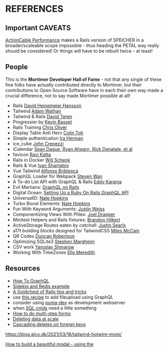 # REFERENCES

## Important CAVEATS

[ActionCable Performance](https://ably.com/blog/rails-actioncable-the-good-and-the-bad) makes a Rails version of SPEICHER in a broader/scaleable scope
impossible - thus heading the PETAL way really should be considered! Or things will have to be rebuilt twice - at least!

## People

This is the **Mortimer Developer Hall of Fame** - not that any single of these fine folks have actually contributed directly to Mortimer, but their
contributions to Open Source Software have in each their own way made a crucial difference, not to say made Mortimer possible at all!

* Rails [David Heinemeier Hansson](https://basecamp.com/)
* Tailwind [Adam Wathan](https://tailwindcss.com/)
* Tailwind & Rails [David Teren](https://davidteren.medium.com/)
* Progressier by [Kevin Basset](https://progressier.com/)
* Rails Training [Chris Oliver](https://gorails.com/)
* Display Table Anti Hero [Colin Toh](https://colintoh.com/blog/display-table-anti-hero)
* Simple authentication [Ira Herman](https://gist.github.com/iscott/4618dc0c85acb3daa5c26641d8be8d0d)
* ice_cube [John Crepezzi](https://github.com/seejohnrun/ice_cube)
* iCalendar [Sean Dague, Ryan Ahearn, Rick Denatale, et al](https://github.com/icalendar/icalendar/graphs/contributors)
* favicon [Ravi Katta](https://dev.to/kattak2k/adding-a-favicon-to-your-site-using-webpacker-in-rails-6-2m2h)
* Rails in Docker [Will Schenk](https://willschenk.com/articles/2020/rails_in_docker/)
* Rails & Vue [Ivan Shamatov](https://mkdev.me/en/posts/rails-5-vue-js-how-to-stop-worrying-and-love-the-frontend)
* Vue Tailwind [Alfonso Bribiesca](https://www.vue-tailwind.com/)
* GraphQL Loader for Webpack [Steven Wan](https://github.com/samsarahq/graphql-loader) 
* A To-do List API with GraphQL & Rails [Eddy Karanja](https://www.codementor.io/@karanjaeddy/build-a-to-do-list-api-with-graphql-api-rails-5-part-1-irjt1e7jm)
* Evil Martians: [GraphQL on Rails](https://evilmartians.com/chronicles/graphql-on-rails-2-updating-the-data)
* Digital Ocean: [Setting Up a Ruby On Rails GraphQL API](https://www.digitalocean.com/community/tutorials/how-to-set-up-a-ruby-on-rails-graphql-api)
* UniversalID: [Nate Hopkins](https://github.com/hopsoft/universalid)
* Turbo Boost Elements: [Nate Hopkins](https://github.com/hopsoft/turbo_boost-elements?tab=readme-ov-file#installation)
* Fun With Keyword Arguments: [Justin Weiss](https://www.justinweiss.com/articles/fun-with-keyword-arguments/)
* Componentizing Views With Phlex: [Joel Drapper](https://phlex.fun)
* Minitest Helpers and Rails fixtures: [Brandon Hilkert](https://brandonhilkert.com/blog/managing-login-passwords-for-capybara-with-minitest-and-rails-fixtures/)
* ActiveStorage Routes eaten by _catchall_: [Justin Searls](https://github.com/rails/rails/issues/31228#issuecomment-1947387804)
* a17t building blocks designed for TailwindCSS [Miles McCain](https://github.com/milesmcc/a17t)
* QR Codes [Duncan Robertson](https://github.com/whomwah/rqrcode)
* Optimizing SQLite3 [Stephen Margheim](https://fractaledmind.github.io/2024/04/15/sqlite-on-rails-the-how-and-why-of-optimal-performance/)
* CSV work [Yaroslav Shmarow](https://blog.corsego.com/import-csv-to-rails-database)
* Working With TimeZones [Elle Meredith](https://thoughtbot.com/blog/its-about-time-zones)

## Resources

* [How To GraphQL](https://www.howtographql.com/)
* [Sidekiq and Redis example](https://www.digitalocean.com/community/tutorials/how-to-add-sidekiq-and-redis-to-a-ruby-on-rails-application)
* [A Goldchest of Rails tips and tricks](https://til.hashrocket.com/rails)
* use [this recipe](https://levelup.gitconnected.com/how-to-add-file-upload-to-your-graphql-api-34d51e341f38) to add fileupload using GraphQL
* consider using [puma-dev](https://github.com/puma/puma-dev) as development webserver
* when [SQL cmds](https://zaidesanton.substack.com/p/the-most-underrated-skill-sql-for) need a little something
* [How to do multi-step forms](https://www.codewithjason.com/rails-multi-step-forms/)
* [Deleting data at scale](https://planetscale.com/blog/ruby-on-rails-3-tips-for-deleting-data-at-scale)
* [Cascading deletes on foreign keys](https://stackoverflow.com/questions/37447531/how-do-i-create-a-rails-migration-that-updates-a-foreign-key-with-an-on-delete-c)

https://blog.alco.dk/2021/03/18/tailwind-hotwire-more/

[How to build a beautiful modal - using the <dialog> element](https://web.dev/building-a-dialog-component/)
[Rails 7 / Hotware Tutorials](https://www.hotrails.dev/turbo-rails)

https://polarisviewcomponents.org/lookbook/lists_and_tables/option_list/single_choice

https://www.bigbinary.com/blog 
https://www.stevenbuccini.com/how-to-use-delegate-types-in-rails-6-1
https://gist.github.com/bigglesrocks/9026919 - invitation
https://gorails.com/episodes/datatables-from-scratch-using-hotwire
https://labs.k.io/lessons-learned-with-hotwire/
https://github.com/excid3/tailwindcss-stimulus-components
https://www.colby.so/posts/handling-modal-forms-with-rails-and-hotwire

### Project management - alternative to JIRA perhaps?

https://linear.app

[make tasks - not user stories](https://linear.app/method/write-tasks-not-user-stories)

### Dynamic Forms

https://thoughtbot.com/blog/dynamic-forms-with-stimulus

### Redis cache

* some valuable [information on Redis](https://blog.engineyard.com/rails-5-2-redis-cache-store)

### use Stimulus and TurboStreams to 'add attributes to controllers not aware'
https://jose.omg.lol/posts/stimulus-trigger-pattern


### email construction 'framework'
https://maizzle.com/docs/introduction/ 

### Using Liquid for dynamic user content

https://boringrails.com/tips/rails-liquid-dynamic-user-content 

### Documenting Rails projects

https://www.honeybadger.io/blog/documentation-worklow-rails/

### Testing a Rails app using Docker containers

https://www.honeybadger.io/blog/testing-rails-with-docker/

### Dynamically evaluating Ruby code

https://ruby-hacking-guide.github.io/anyeval.html 
### Inline editing with Hotwire 

https://gorails.com/episodes/inline-editing-turbo-frames
### stimulus controllers communicating

https://www.refactoredtelegram.net/2021/03/communication-among-stimulus-controllers-part-2/
### search-as-you-type
https://thoughtbot.com/blog/hotwire-typeahead-searching 

### ViewComponent & Storybook
https://dev.to/abeidahmed/advanced-viewcomponent-patterns-in-rails-2b4m
https://www.stimulus-components.com/docs/stimulus-chartjs/ 

https://storybook.js.org/docs/react/get-started/install
https://williamkennedy.ninja/rails/2021/07/25/how-to-setup-storybook-with-rails-view-components-in-under-10-minutes/
https://orbit.love/blog/building-a-component-library-in-rails-with-storybook

### Authentication, User sign in/up
https://stevepolito.design/blog/rails-authentication-from-scratch/

### Using esbuild with Stimulus

https://github.com/excid3/esbuild-rails 

### Designing Emails (with a little help)

https://github.com/mailchimp/email-blueprints 


### Push notifications

https://github.com/rpush/rpush
https://www.colby.so/posts/user-notifications-with-rails-noticed-and-hotwire?utm_campaign=⚡%EF%B8%8F%20Hotwire%20dev%20newsletter&utm_medium=email&utm_source=Revue%20newsletter

### Mastering Hotwire

lots of template examples - https://github.com/thoughtbot/hotwire-example-template/branches/active?utm_campaign=⚡%EF%B8%8F%20Hotwire%20dev%20newsletter&utm_medium=email&utm_source=Revue%20newsletter 

https://labs.k.io/lessons-learned-with-hotwire/

https://www.colby.so/posts/handling-modal-forms-with-rails-and-hotwire

https://rguiscard.medium.com/turbo-stream-in-hotwire-6aec8e7e940c

### Javascript printer driver

https://kubesail.com/blog/2022-02-01-printer-driver-in-javascript

### ActiveRecord scopes

https://teamgaslight.com/blog/rails-activerecord-scopes-with-arguments


### Full App templates

https://github.com/ledermann/templatus-hotwire


### Making labels with ruby

https://www.driftingruby.com/episodes/label-maker-with-ruby


### Using Websockets and ActionCable

https://www.theodinproject.com/lessons/ruby-on-rails-websockets-and-actioncable 

### Dockerizing services

https://github.com/dokku/dokku-mysql 

https://github.com/johnsorrentino/dokku-rails-cheatsheet 

### Event streaming

using Kafka https://www.honeybadger.io/blog/event-streaming-rails-kafka/ 


### Tailwind style CSS transitions with StimulusJS

https://boringrails.com/articles/tailwind-style-css-transitions-with-stimulusjs/

### Optimising Bulk Import Speed in Rails

https://www.twnsnd.com/posts/how_i_100xd_bulk_import_speed_in_rails_with_some_gnarly_sql.html

### SSO with Azure AD (OAuth2)

https://medium.com/committed-engineers/setup-azure-ad-oauth-2-0-with-ruby-on-rails-and-devise-39848e3ed532 
https://www.honeybadger.io/blog/oauth2-ruby/

### Using small Stimulus Self-Destruct Controllers

https://boringrails.com/articles/self-destructing-stimulus-controllers/

### Infinite scrolls - room for improvement

https://www.bearer.com/blog/infinite-scrolling-pagination-hotwire ***
https://stevepolito.design/blog/rails-infinite-scrolling-blog-roll/
https://medium.com/wolox/infinite-scrolling-ruby-on-rails-3fcd3bac0f75
https://gorails.com/episodes/infinite-scroll-stimulus-js

### The AbortController 

https://whistlr.info/2022/abortcontroller-is-your-friend/ 

### 'stamp' border
https://codepen.io/joshwcomeau/pen/VwRqQGP 


### ActionMailbox

introduction by Cody Norman https://www.youtube.com/watch?v=i-RwxAVMP-k&list=PLbHJudTY1K0chrs_E_XFz2pOJ3d8jCayh&index=35

### Progressive Web Apps - PWA

introduction by Avi Flombaum https://www.youtube.com/watch?v=g_0OaFreX3U&list=PLbHJudTY1K0chrs_E_XFz2pOJ3d8jCayh&index=40